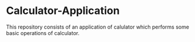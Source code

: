 # Calculator-Application
This repository consists of an application of calulator which performs some basic operations of calculator.
